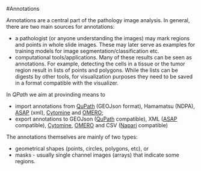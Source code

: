 #Annotations

Annotations are a central part of the pathology image analysis. In general, there
are two main sources for annotations:

- a pathologist (or anyone understanding the images) may mark regions and points
in whole slide images. These may later serve as examples for training models for
image segmentation/classification etc.
- computational tools/applications. Many of these results can be seen as annotations.
For example, detecting the cells in a tissue or the tumor region result in lists of
points and polygons. While the lists can be digests by other tools, for visualization
purposes they need to be saved in a format compatible with the visualizer.

In _QPath_ we aim at provinding means to
- import annotations from [QuPath](https://qupath.github.io/) 
(GEOJson format), Hamamatsu (NDPA), [ASAP](https://github.com/computationalpathologygroup/ASAP) (xml),
[Cytomine](https://cytomine.com/) and [OMERO](https://www.openmicroscopy.org/omero/);
- export annotations to GEOJson ([QuPath](https://qupath.github.io/) compatible), 
XML ([ASAP](https://github.com/computationalpathologygroup/ASAP) compatible), 
[Cytomine](https://cytomine.com/),
[OMERO](https://www.openmicroscopy.org/omero/) and CSV ([Napari](https://napari.org) compatible)

The annotations themselves are mainly of two types:

- geometrical shapes (points, circles, polygons, etc), or
- masks - usually single channel images (arrays) that indicate some regions.